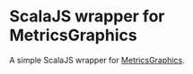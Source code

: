 # ScalaJS wrapper for MetricsGraphics

A simple ScalaJS wrapper for [MetricsGraphics](http://metricsgraphicsjs.org).



